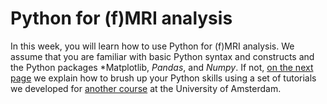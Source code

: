 # Python for (f)MRI analysis
In this week, you will learn how to use Python for (f)MRI analysis. We assume that you are familiar with basic Python syntax and constructs and the Python packages *Matplotlib, *Pandas*, and *Numpy*. If not, [on the next page](../other/python_recap.md) we explain how to brush up your Python skills using a set of tutorials we developed for [another course](https://lukas-snoek.com/introPy) at the University of Amsterdam.